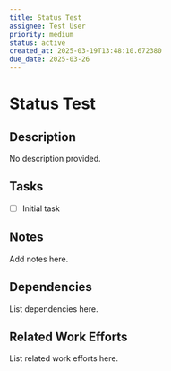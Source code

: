 ```yaml
---
title: Status Test
assignee: Test User
priority: medium
status: active
created_at: 2025-03-19T13:48:10.672380
due_date: 2025-03-26
---
```


# Status Test

## Description
No description provided.

## Tasks
- [ ] Initial task

## Notes
Add notes here.

## Dependencies
List dependencies here.

## Related Work Efforts
List related work efforts here.